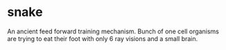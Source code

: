# snake

An ancient feed forward training mechanism. 
Bunch of one cell organisms are trying to eat their foot with only 6 ray visions and a small brain.

